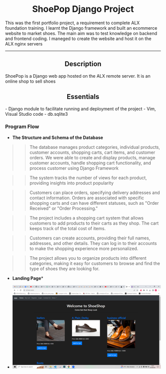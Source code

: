 <center><h1>ShoePop Django Project</h1></center>
This was the first portfolio project, a requirement to complete ALX foundation training. I learnt the Django framework and built an ecommerce website to market shoes. The main aim was to test knowledge on backend and frontend coding. I maneged to create the website and host it on the ALX nginx servers

---

<center><h2>Description</h2></center>
ShoePop is a Django web app hosted on the ALX remote server. It is an online shop to sell shoes

<center><h2>Essentials</h2></center>
- Django module to facilitate running and deployment of the project
- Vim, Visual Studio code
- db.sqlite3

### **Program Flow**

- **The Structure and Schema of the Database**

>> The database manages product categories, individual products, customer accounts, shopping carts, cart items, and customer orders. We were able to create and display products, manage customer accounts, handle shopping cart functionality, and process customer using Django Framework

>> The system tracks the number of views for each product, providing insights into product popularity

>> Customers can place orders, specifying delivery addresses and contact information. Orders are associated with specific shopping carts and can have different statuses, such as "Order Received" or "Order Processing."

>> The project includes a shopping cart system that allows customers to add products to their carts as they shop. The cart keeps track of the total cost of items.

>> Customers can create accounts, providing their full names, addresses, and other details. They can log in to their accounts to make the shopping experience more personalized.

>> The project allows you to organize products into different categories, making it easy for customers to browse and find the type of shoes they are looking for.

- **Landing Page***

- ![image](Screenshot%20(20).png)


